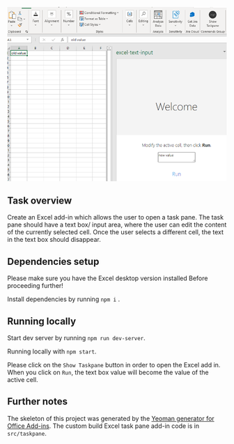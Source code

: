 ![img.png](assets/add-in-screenshot.png)

## Task overview

Create an Excel add-in which allows the user to open a task pane. The task pane 
should have a text box/ input area, where the user can edit the content of the currently selected cell. 
Once the user selects a different cell, the text in the text box should disappear.

## Dependencies setup
Please make sure you have the Excel desktop version installed Before proceeding further!

Install dependencies by running `npm i` .


## Running locally
Start dev server by running `npm run dev-server`.

Running locally with `npm start`.

Please click on the `Show Taskpane` button in order to open the Excel add in.
When you click on `Run`, the text box value will become the value of the active cell. 

## Further notes

The skeleton of this project was generated by the [Yeoman generator for Office Add-ins](https://github.com/OfficeDev/generator-office). 
The custom build Excel task pane add-in code is in `src/taskpane`.